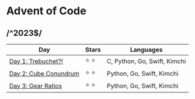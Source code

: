# Advent of Code
## /^2023$/

| Day | Stars | Languages |
| ------ | ------ | ------ |
| [Day 1: Trebuchet?!](https://github.com/vistormu/advent_of_code/tree/master/2023/day_1) | :star: :star: | C, Python, Go, Swift, Kimchi |
| [Day 2: Cube Conundrum](https://github.com/vistormu/advent_of_code/tree/master/2023/day_2) | :star: :star: | Python, Go, Swift, Kimchi |
| [Day 3: Gear Ratios](https://github.com/vistormu/advent_of_code/tree/master/2023/day_3) | :star: :star: | Python, Go, Swift, Kimchi |

